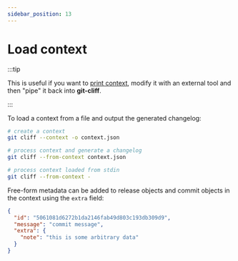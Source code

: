 ```yaml
---
sidebar_position: 13
---
```


# Load context

:::tip

This is useful if you want to [print context](/docs/usage/print-context), modify it with an external tool and then "pipe" it back into **git-cliff**.

:::

To load a context from a file and output the generated changelog:

```bash
# create a context
git cliff --context -o context.json

# process context and generate a changelog
git cliff --from-context context.json

# process context loaded from stdin
git cliff --from-context -
```

Free-form metadata can be added to release objects and commit objects in the context using the `extra` field:

```json
{
  "id": "5061081d6272b1da2146fab49d803c193db309d9",
  "message": "commit message",
  "extra": {
    "note": "this is some arbitrary data"
  }
}
```
